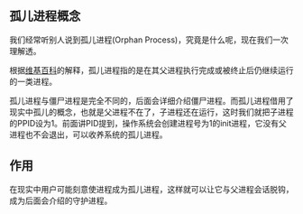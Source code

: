 
## 孤儿进程概念

我们经常听别人说到孤儿进程(Orphan Process)，究竟是什么呢，现在我们一次理解透。

根据[维基百科](http://zh.wikipedia.org/wiki/%E5%AD%A4%E5%84%BF%E8%BF%9B%E7%A8%8B)的解释，孤儿进程指的是在其父进程执行完成或被终止后仍继续运行的一类进程。

孤儿进程与僵尸进程是完全不同的，后面会详细介绍僵尸进程。而孤儿进程借用了现实中孤儿的概念，也就是父进程不在了，子进程还在运行，这时我们就把子进程的PPID设为1。前面讲PID提到，操作系统会创建进程号为1的init进程，它没有父进程也不会退出，可以收养系统的孤儿进程。

## 作用

在现实中用户可能刻意使进程成为孤儿进程，这样就可以让它与父进程会话脱钩，成为后面会介绍的守护进程。

